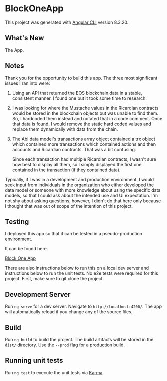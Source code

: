 # BlockOneApp

This project was generated with [Angular CLI](https://github.com/angular/angular-cli) version 8.3.20.

## What's New

The App.

## Notes

Thank you for the opportunity to build this app.
The three most significant issues I ran into were:
  1. Using an API that returned the EOS blockchain data in a stable, consistent manner. I found one but it took some time to research.
  2. I was looking for where the Mustache values in the Ricardian contracts would be stored in the blockchain objects but was unable to find them. So, I hardcoded them instead and notated that in a code comment. Once that data is found, I would remove the static hard coded values and replace them dynamically with data from the chain. 
  3. The Abi data model's transactions array object contained a trx object which contained more transactions which contained actions and then accounts and Ricardian contracts. That was a bit confusing.
  
        Since each transaction had multiple Ricardian contracts, I wasn't sure how best to display all them, so I simply displayed the first one contained in the transaction (if they contained data).
  
Typically, if I was in a development and production environment, I would seek input from individuals in the organization who either developed the data model or someone with more knowledge about using the specific data models, so that I could ask about the intended use and UI expectation. I'm not shy about asking questions, however, I didn't do that here only because I thought that was out of scope of the intention of this project. 

## Testing

I deployed this app so that it can be tested in a pseudo-production environment. 

It can be found here.

[Block One App](https://block-one-app.now.sh/)

There are also instructions below to run this on a local dev server and instructions below to run the unit tests. No e2e tests were required for this project. First, make sure to git clone the project.

## Development Server

Run `ng serve` for a dev server. Navigate to `http://localhost:4200/`. The app will automatically reload if you change any of the source files.

## Build

Run `ng build` to build the project. The build artifacts will be stored in the `dist/` directory. Use the `--prod` flag for a production build.

## Running unit tests

Run `ng test` to execute the unit tests via [Karma](https://karma-runner.github.io).

